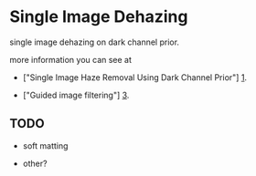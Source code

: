 Single Image Dehazing
======================

single image dehazing on dark channel prior.

more information you can see at

+ ["Single Image Haze Removal Using Dark Channel Prior"] [1].

+ ["Guided image filtering"] [3].


TODO
------

+ soft matting

+ other?



[1]:http://research.microsoft.com/en-us/um/people/jiansun/papers/dehaze_cvpr2009.pdf
[2]:http://research.microsoft.com/en-us/um/people/kahe/cvpr09/cvpr09slides.pdf
[3]:http://research.microsoft.com/en-us/um/people/kahe/publications/pami12guidedfilter.pdf
